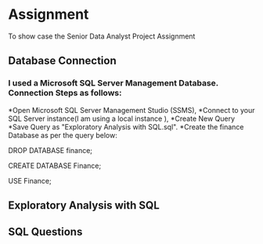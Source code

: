 # Assignment
To show case the Senior Data Analyst Project Assignment

## Database Connection

### I used a Microsoft SQL Server Management Database. Connection Steps as follows:

*Open Microsoft SQL Server Management Studio (SSMS), 
*Connect to your SQL Server instance(I am using a local instance ),
*Create New Query 
*Save Query as "Exploratory Analysis with SQL.sql".
*Create the finance Database as per the query below:

DROP DATABASE finance;

CREATE DATABASE Finance;

USE Finance;

## Exploratory Analysis with SQL





## SQL Questions
